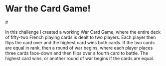 <h1>War the Card Game!</h1>
#
<p>In this challenge I created a working War Card Game, where the entire deck of fifty-two French playing cards is dealt to two players. Each player then flips the card over and the highest card wins both cards. If the two cards are equal in rank, then a round of war begins, where each player places three cards face-down and then flips over a fourth card to battle. The highest card wins, or another round of war begins if the cards are equal.</p>
